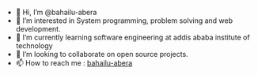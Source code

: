 - 👋 Hi, I’m @bahailu-abera
- 👀 I’m interested in  System programming, problem solving and web development.
- 🌱 I’m currently learning software engineering at addis ababa institute of technology
- 💞️ I’m looking to collaborate on open source projects.
- 📫 How to reach me : [bahailu-abera
](https://github.com/bahailu-abera)
<!---
bahailu-abera/bahailu-abera is a ✨ special ✨ repository because its `README.md` (this file) appears on your GitHub profile.
You can click the Preview link to take a look at your changes.
--->
